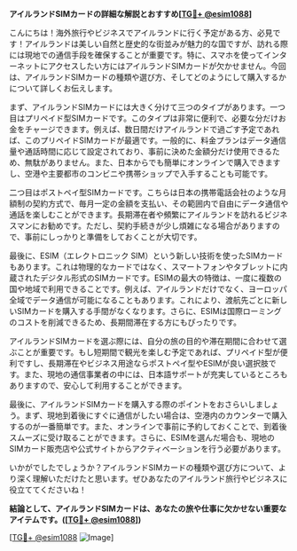 **アイルランドSIMカードの詳細な解説とおすすめ[[TG💪+ @esim1088](https://t.me/s/esim1088)]**

こんにちは！海外旅行やビジネスでアイルランドに行く予定がある方、必見です！アイルランドは美しい自然と歴史的な街並みが魅力的な国ですが、訪れる際には現地での通信手段を確保することが重要です。特に、スマホを使ってインターネットにアクセスしたい方にはアイルランドSIMカードが欠かせません。今回は、アイルランドSIMカードの種類や選び方、そしてどのようにして購入するかについて詳しくお伝えします。

まず、アイルランドSIMカードには大きく分けて三つのタイプがあります。一つ目はプリペイド型SIMカードです。このタイプは非常に便利で、必要な分だけお金をチャージできます。例えば、数日間だけアイルランドで過ごす予定であれば、このプリペイドSIMカードが最適です。一般的に、料金プランはデータ通信量や通話時間に応じて設定されており、事前に決めた金額分だけ使用できるため、無駄がありません。また、日本からでも簡単にオンラインで購入できますし、空港や主要都市のコンビニや携帯ショップで入手することも可能です。

二つ目はポストペイ型SIMカードです。こちらは日本の携帯電話会社のような月額制の契約方式で、毎月一定の金額を支払い、その範囲内で自由にデータ通信や通話を楽しむことができます。長期滞在者や頻繁にアイルランドを訪れるビジネスマンにお勧めです。ただし、契約手続きが少し煩雑になる場合がありますので、事前にしっかりと準備をしておくことが大切です。

最後に、ESIM（エレクトロニック SIM）という新しい技術を使ったSIMカードもあります。これは物理的なカードではなく、スマートフォンやタブレットに内蔵されたデジタル形式のSIMカードです。ESIMの最大の特徴は、一度に複数の国や地域で利用できることです。例えば、アイルランドだけでなく、ヨーロッパ全域でデータ通信が可能になることもあります。これにより、渡航先ごとに新しいSIMカードを購入する手間がなくなります。さらに、ESIMは国際ローミングのコストを削減できるため、長期間滞在する方にもぴったりです。

アイルランドSIMカードを選ぶ際には、自分の旅の目的や滞在期間に合わせて選ぶことが重要です。もし短期間で観光を楽しむ予定であれば、プリペイド型が便利ですし、長期滞在やビジネス用途ならポストペイ型やESIMが良い選択肢です。また、現地の通信事業者の中には、日本語サポートが充実しているところもありますので、安心して利用することができます。

最後に、アイルランドSIMカードを購入する際のポイントをおさらいしましょう。まず、現地到着後にすぐに通信がしたい場合は、空港内のカウンターで購入するのが一番簡単です。また、オンラインで事前に予約しておくことで、到着後スムーズに受け取ることができます。さらに、ESIMを選んだ場合も、現地のSIMカード販売店や公式サイトからアクティベーションを行う必要があります。

いかがでしたでしょうか？アイルランドSIMカードの種類や選び方について、より深く理解いただけたと思います。ぜひあなたのアイルランド旅行やビジネスに役立ててくださいね！

**結論として、アイルランドSIMカードは、あなたの旅や仕事に欠かせない重要なアイテムです。([[TG💪+ @esim1088](https://t.me/s/esim1088)])**

[[TG💪+ @esim1088](https://t.me/s/esim1088) ![Image](https://i.postimg.cc/Y0z9fWf4/image.png)]
